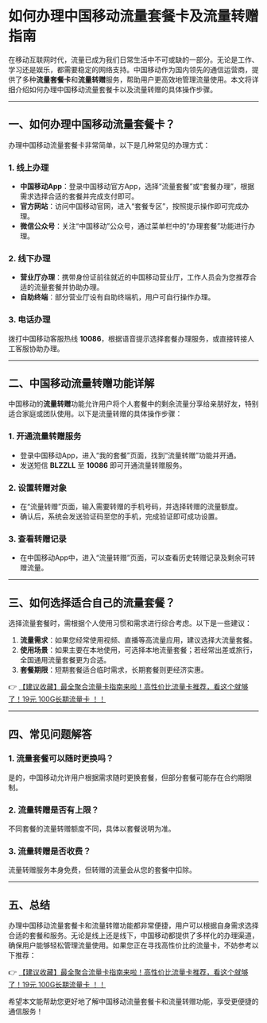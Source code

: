 # 如何办理中国移动流量套餐卡及流量转赠指南

在移动互联网时代，流量已成为我们日常生活中不可或缺的一部分。无论是工作、学习还是娱乐，都需要稳定的网络支持。中国移动作为国内领先的通信运营商，提供了多种**流量套餐卡**和**流量转赠**服务，帮助用户更高效地管理流量使用。本文将详细介绍如何办理中国移动流量套餐卡以及流量转赠的具体操作步骤。

---

## 一、如何办理中国移动流量套餐卡？

办理中国移动流量套餐卡非常简单，以下是几种常见的办理方式：

### 1. 线上办理
- **中国移动App**：登录中国移动官方App，选择“流量套餐”或“套餐办理”，根据需求选择合适的套餐并完成支付即可。
- **官方网站**：访问中国移动官网，进入“套餐专区”，按照提示操作即可完成办理。
- **微信公众号**：关注“中国移动”公众号，通过菜单栏中的“办理套餐”功能进行办理。

### 2. 线下办理
- **营业厅办理**：携带身份证前往就近的中国移动营业厅，工作人员会为您推荐合适的流量套餐并协助办理。
- **自助终端**：部分营业厅设有自助终端机，用户可自行操作办理。

### 3. 电话办理
拨打中国移动客服热线 **10086**，根据语音提示选择套餐办理服务，或直接转接人工客服协助办理。

---

## 二、中国移动流量转赠功能详解

中国移动的**流量转赠**功能允许用户将个人套餐中的剩余流量分享给亲朋好友，特别适合家庭或团队使用。以下是流量转赠的具体操作步骤：

### 1. 开通流量转赠服务
- 登录中国移动App，进入“我的套餐”页面，找到“流量转赠”功能并开通。
- 发送短信 **BLZZLL** 至 **10086** 即可开通流量转赠服务。

### 2. 设置转赠对象
- 在“流量转赠”页面，输入需要转赠的手机号码，并选择转赠的流量额度。
- 确认后，系统会发送验证码至您的手机，完成验证即可成功设置。

### 3. 查看转赠记录
- 在中国移动App中，进入“流量转赠”页面，可以查看历史转赠记录及剩余可转赠流量。

---

## 三、如何选择适合自己的流量套餐？

选择流量套餐时，需根据个人使用习惯和需求进行综合考虑。以下是一些建议：

1. **流量需求**：如果您经常使用视频、直播等高流量应用，建议选择大流量套餐。
2. **使用场景**：如果主要在本地使用，可选择本地流量套餐；若经常出差或旅行，全国通用流量套餐更为合适。
3. **套餐期限**：短期套餐适合临时需求，长期套餐则更经济实惠。

👉 [【建议收藏】最全聚合流量卡指南来啦！高性价比流量卡推荐，看这个就够了！19元 100G长期流量卡 ！！](https://bit.ly/Liuliangka)

---

## 四、常见问题解答

### 1. 流量套餐可以随时更换吗？
是的，中国移动允许用户根据需求随时更换套餐，但部分套餐可能存在合约期限制。

### 2. 流量转赠是否有上限？
不同套餐的流量转赠额度不同，具体以套餐说明为准。

### 3. 流量转赠是否收费？
流量转赠服务本身免费，但转赠的流量会从您的套餐中扣除。

---

## 五、总结

办理中国移动流量套餐卡和流量转赠功能都非常便捷，用户可以根据自身需求选择合适的套餐和服务。无论是线上还是线下，中国移动都提供了多样化的办理渠道，确保用户能够轻松管理流量使用。如果您正在寻找高性价比的流量卡，不妨参考以下推荐：

👉 [【建议收藏】最全聚合流量卡指南来啦！高性价比流量卡推荐，看这个就够了！19元 100G长期流量卡 ！！](https://bit.ly/Liuliangka)

希望本文能帮助您更好地了解中国移动流量套餐卡和流量转赠功能，享受更便捷的通信服务！